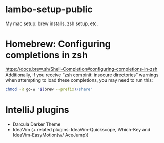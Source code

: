 # lambo-setup-public
My mac setup: brew installs, zsh setup, etc.

# Homebrew: Configuring completions in zsh
https://docs.brew.sh/Shell-Completion#configuring-completions-in-zsh
Additionally, if you receive “zsh compinit: insecure directories” warnings when attempting to load these completions, you may need to run this:
```bash
chmod -R go-w "$(brew --prefix)/share"
```

# IntelliJ plugins
- Darcula Darker Theme
- IdeaVim (+ related plugins: IdeaVim-Quickscope, Which-Key and IdeaVim-EasyMotion(w/ AceJump))
